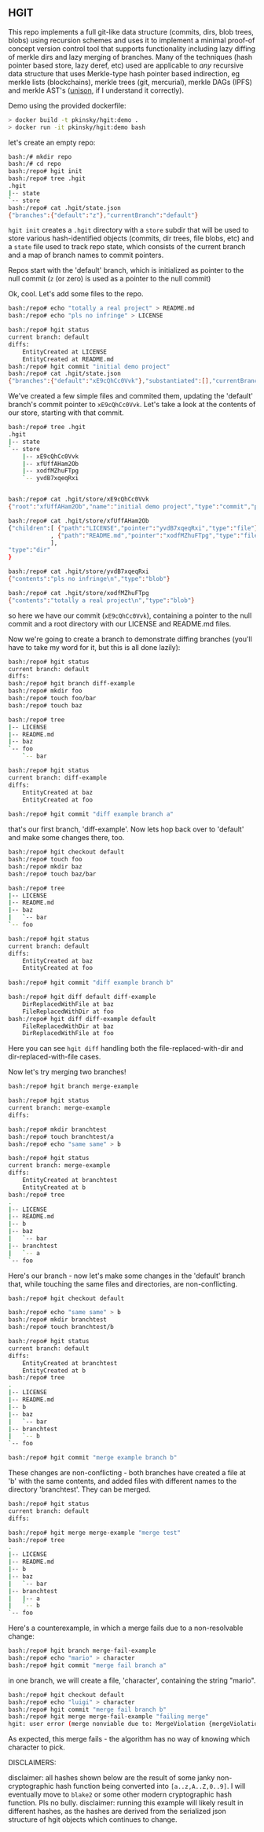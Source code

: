 
HGIT
----

This repo implements a full git-like data structure (commits, dirs, blob trees, blobs) using recursion schemes
and uses it to implement a minimal proof-of concept version control tool that supports functionality including
lazy diffing of merkle dirs and lazy merging of branches. Many of the techniques (hash pointer based store, 
lazy deref, etc) used are applicable to _any_ recursive data structure that uses Merkle-type hash pointer based
indirection, eg merkle lists (blockchains), merkle trees (git, mercurial), merkle DAGs (IPFS) and merkle AST's ([unison](github.com/unisonweb/unison), if I understand it correctly).


Demo using the provided dockerfile:

```bash
> docker build -t pkinsky/hgit:demo .
> docker run -it pkinsky/hgit:demo bash
```


let's create an empty repo:
```bash
bash:/# mkdir repo
bash:/# cd repo
bash:/repo# hgit init
bash:/repo# tree .hgit
.hgit
|-- state
`-- store
bash:/repo# cat .hgit/state.json
{"branches":{"default":"z"},"currentBranch":"default"}
```

`hgit init` creates a `.hgit` directory with a `store` subdir that will be used to store various hash-identified objects (commits, dir trees, file blobs, etc) and a `state` file used to track repo state, which consists of the current branch and a map of branch names to commit pointers.

Repos start with the 'default' branch, which is initialized as pointer to the null commit (`z` (or zero) is used as a pointer to the null commit)

Ok, cool. Let's add some files to the repo.

```bash
bash:/repo# echo "totally a real project" > README.md
bash:/repo# echo "pls no infringe" > LICENSE

bash:/repo# hgit status
current branch: default
diffs:
	EntityCreated at LICENSE
	EntityCreated at README.md
bash:/repo# hgit commit "initial demo project"
bash:/repo# cat .hgit/state.json
{"branches":{"default":"xE9cQhCc0Vvk"},"substantiated":[],"currentBranch":"default"}

```

We've created a few simple files and commited them, updating the 'default' branch's commit pointer to `xE9cQhCc0Vvk`. Let's take a look at the contents of our store, starting with that commit.

```bash
bash:/repo# tree .hgit
.hgit
|-- state
`-- store
    |-- xE9cQhCc0Vvk
    |-- xfUffAHam2Ob
    |-- xodfMZhuFTpg
    `-- yvdB7xqeqRxi


bash:/repo# cat .hgit/store/xE9cQhCc0Vvk 
{"root":"xfUffAHam2Ob","name":"initial demo project","type":"commit","parents":["z"]}

bash:/repo# cat .hgit/store/xfUffAHam2Ob 
{"children":[ {"path":"LICENSE","pointer":"yvdB7xqeqRxi","type":"file"}
            , {"path":"README.md","pointer":"xodfMZhuFTpg","type":"file"}
            ],
"type":"dir"
}

bash:/repo# cat .hgit/store/yvdB7xqeqRxi 
{"contents":"pls no infringe\n","type":"blob"}

bash:/repo# cat .hgit/store/xodfMZhuFTpg 
{"contents":"totally a real project\n","type":"blob"}
```

so here we have our commit (`xE9cQhCc0Vvk`), containing a pointer to the null commit and a root directory with our LICENSE and README.md files.

Now we're going to create a branch to demonstrate diffing branches (you'll have to take my word for it, but this is all done lazily):

```bash
bash:/repo# hgit status
current branch: default
diffs:
bash:/repo# hgit branch diff-example
bash:/repo# mkdir foo
bash:/repo# touch foo/bar
bash:/repo# touch baz

bash:/repo# tree
|-- LICENSE
|-- README.md
|-- baz
`-- foo
    `-- bar

bash:/repo# hgit status
current branch: diff-example
diffs:
	EntityCreated at baz
	EntityCreated at foo
    
bash:/repo# hgit commit "diff example branch a"
```

that's our first branch, 'diff-example'. Now lets hop back over to 'default' and make some changes there, too.

```bash
bash:/repo# hgit checkout default
bash:/repo# touch foo
bash:/repo# mkdir baz
bash:/repo# touch baz/bar

bash:/repo# tree
|-- LICENSE
|-- README.md
|-- baz
|   `-- bar
`-- foo

bash:/repo# hgit status
current branch: default
diffs:
	EntityCreated at baz
	EntityCreated at foo
    
bash:/repo# hgit commit "diff example branch b"

bash:/repo# hgit diff default diff-example
	DirReplacedWithFile at baz
	FileReplacedWithDir at foo
bash:/repo# hgit diff diff-example default
	FileReplacedWithDir at baz
	DirReplacedWithFile at foo
```

Here you can see `hgit diff` handling both the file-replaced-with-dir and dir-replaced-with-file cases.


Now let's try merging two branches!

```bash
bash:/repo# hgit branch merge-example

bash:/repo# hgit status
current branch: merge-example
diffs:

bash:/repo# mkdir branchtest
bash:/repo# touch branchtest/a
bash:/repo# echo "same same" > b

bash:/repo# hgit status
current branch: merge-example
diffs:
	EntityCreated at branchtest
	EntityCreated at b
bash:/repo# tree
.
|-- LICENSE
|-- README.md
|-- b
|-- baz
|   `-- bar
|-- branchtest
|   `-- a
`-- foo
```

Here's our branch - now let's make some changes in the 'default' branch that, while touching the same files and directories, are non-conflicting.

```bash
bash:/repo# hgit checkout default

bash:/repo# echo "same same" > b
bash:/repo# mkdir branchtest
bash:/repo# touch branchtest/b

bash:/repo# hgit status
current branch: default
diffs:
	EntityCreated at branchtest
	EntityCreated at b
bash:/repo# tree
.
|-- LICENSE
|-- README.md
|-- b
|-- baz
|   `-- bar
|-- branchtest
|   `-- b
`-- foo

bash:/repo# hgit commit "merge example branch b"
```

These changes are non-conflicting - both branches have created a file at 'b' with the same contents, and added files with different names to the directory 'branchtest'. They can be merged.

```bash
bash:/repo# hgit status
current branch: default
diffs:

bash:/repo# hgit merge merge-example "merge test"
bash:/repo# tree
.
|-- LICENSE
|-- README.md
|-- b
|-- baz
|   `-- bar
|-- branchtest
|   |-- a
|   `-- b
`-- foo
```


Here's a counterexample, in which a merge fails due to a non-resolvable change:

```bash
bash:/repo# hgit branch merge-fail-example
bash:/repo# echo "mario" > character
bash:/repo# hgit commit "merge fail branch a"
```

in one branch, we will create a file, 'character', containing the string "mario".

```bash
bash:/repo# hgit checkout default
bash:/repo# echo "luigi" > character
bash:/repo# hgit commit "merge fail branch b"
bash:/repo# hgit merge merge-fail-example "failing merge"
hgit: user error (merge nonviable due to: MergeViolation {mergeViolationPath = ["character"]})
```

As expected, this merge fails - the algorithm has no way of knowing which character to pick.



DISCLAIMERS:

disclaimer: all hashes shown below are the result of some janky non-cryptographic hash function being converted into `[a..z,A..Z,0..9]`. I will eventually move to `blake2` or some other modern cryptographic hash function. Pls no bully.
disclaimer: running this example will likely result in different hashes, as the hashes are derived from the serialized json structure of hgit objects which continues to change.
